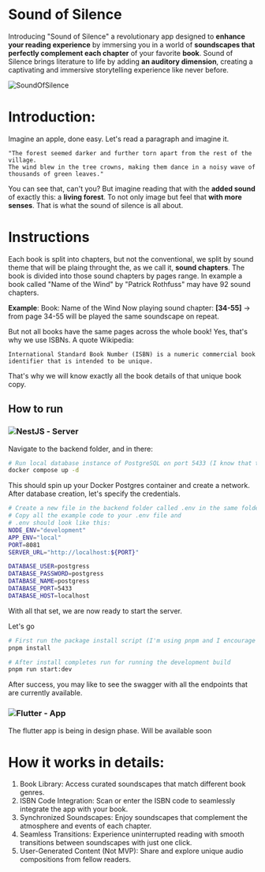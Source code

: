 # Sound of Silence
Introducing "Sound of Silence" a revolutionary app designed to **enhance your reading experience** by immersing you in a world of **soundscapes that perfectly complement each chapter** of your favorite **book**. Sound of Silence brings literature to life by adding **an auditory dimension**, creating a captivating and immersive storytelling experience like never before.

![SoundOfSilence](https://github.com/pr0xyMity/sound-of-silence/assets/18540580/e3879a44-c826-4bbd-bfb8-c870364a8cb6)


# Introduction:
Imagine an apple, done easy. 
Let's read a paragraph and imagine it. 

```
"The forest seemed darker and further torn apart from the rest of the village.
The wind blew in the tree crowns, making them dance in a noisy wave of thousands of green leaves."
```

You can see that, can't you?
But imagine reading that with the **added sound** of exactly this: a **living forest**. To not only image but feel that **with more senses**. That is what the sound of silence is all about.

# Instructions
Each book is split into chapters, but not the conventional, we split by sound theme that will be plaing throught the, as we call it, **sound chapters**.
The book is divided into those sound chapters by pages range. In example a book called "Name of the Wind" by "Patrick Rothfuss" may have 92 sound chapters.

**Example**:
Book: Name of the Wind
Now playing sound chapter: **[34-55]** -> from page 34-55 will be played the same soundscape on repeat.

But not all books have the same pages across the whole book!
Yes, that's why we use ISBNs. A quote Wikipedia:
```
International Standard Book Number (ISBN) is a numeric commercial book identifier that is intended to be unique.
```
That's why we will know exactly all the book details of that unique book copy. 

## How to run
### ![NestJS](https://img.shields.io/badge/nestjs-%23E0234E.svg?style=for-the-badge&logo=nestjs&logoColor=white) - Server
Navigate to the backend folder, and in there:

```bash
# Run local database instance of PostgreSQL on port 5433 (I know that this isn't the default one)
docker compose up -d 
```
This should spin up your Docker Postgres container and create a network.
After database creation, let's specify the credentials.
```bash
# Create a new file in the backend folder called .env in the same folder, you may find a file called .env.example.
# Copy all the example code to your .env file and
# .env should look like this:
NODE_ENV="development"
APP_ENV="local"
PORT=8081
SERVER_URL="http://localhost:${PORT}"

DATABASE_USER=postgress
DATABASE_PASSWORD=postgress
DATABASE_NAME=postgress
DATABASE_PORT=5433
DATABASE_HOST=localhost
```
With all that set, we are now ready to start the server.

Let's go
```bash
# First run the package install script (I'm using pnpm and I encourage you to do so too). 
pnpm install

# After install completes run for running the development build
pnpm run start:dev 
```
After success, you may like to see the swagger with all the endpoints that are currently available.

### ![Flutter](https://img.shields.io/badge/Flutter-%2302569B.svg?style=for-the-badge&logo=Flutter&logoColor=white) - App
The flutter app is being in design phase. Will be available soon

# How it works in details:
1. Book Library: Access curated soundscapes that match different book genres.
2. ISBN Code Integration: Scan or enter the ISBN code to seamlessly integrate the app with your book.
3. Synchronized Soundscapes: Enjoy soundscapes that complement the atmosphere and events of each chapter.
4. Seamless Transitions: Experience uninterrupted reading with smooth transitions between soundscapes with just one click.
5. User-Generated Content (Not MVP): Share and explore unique audio compositions from fellow readers.

